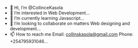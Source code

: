 - 👋 Hi, I’m @CollinceKasola
- 👀 I’m interested in Web Development...
- 🌱 I’m currently learning Javascript...
- 💞️ I’m looking to collaborate on matters Web designing and development...
- 📫 How to reach me Email: collinskasola@gmail.com Phone: +254795931046...

<!---
CollinceKasola/CollinceKasola is a ✨ special ✨ repository because its `README.md` (this file) appears on your GitHub profile.
You can click the Preview link to take a look at your changes.
--->
